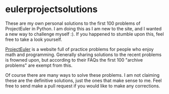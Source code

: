 # eulerprojectsolutions
These are my own personal solutions to the first 100 problems of ProjectEuler in Python. I am doing this as I am new to the site, and I wanted a new way to challenge myself :). If you happened to stumble upon this, feel free to take a look yourself. 

[ProjectEuler](https://projecteuler.net/) is a website full of practice problems for people who enjoy math and programming. Generally sharing solutions to the recent problems is frowned upon, but according to their FAQs the first 100 "archive problems" are exempt from this. 

Of course there are many ways to solve these problems. I am not claiming these are the definitive solutions, just the ones that make sense to me. Feel free to send make a pull request if you would like to make any corrections.
